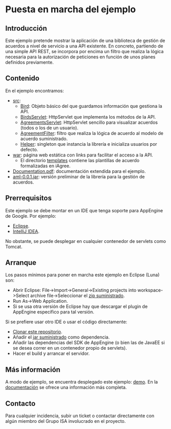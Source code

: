 # Puesta en marcha del ejemplo 
## Introducción
Este ejemplo pretende mostrar la aplicación de una biblioteca de gestión de acuerdos a nivel de servicio a una API existente.
En concreto, partiendo de una simple API REST, se incorpora por encima un filtro que realiza la lógica necesaria para la autorización de peticiones en función de unos planes definidos previamente.

## Contenido
En el ejemplo encontramos:
+ [src](src): 
  + [Bird](src/es/us/isa/classes/Bird.java): Objeto básico del que guardamos información que gestiona la API.
  + [BirdsServlet](src/es/us/isa/servlets/BirdsServlet.java): HttpServlet que implementa los métodos de la API.
  + [AgreementsServlet](src/es/us/isa/servlets/AgreementsServlet.java): HttpServlet sencillo para visualizar acuerdos (todos o los de un usuario).
  + [AgreementFilter](src/es/us/isa/filters/AgreementFilter.java): filtro que realiza la lógica de acuerdo al modelo de acuerdo suministrado.
  + [Helper](src/es/us/isa/util/Helper.java): singleton que instancia la librería e inicializa usuarios por defecto.
+ [war](war): página web estática con links para facilitar el acceso a la API.
  + El directorio [templates](war/templates) contiene las plantillas de acuerdo formalizadas en iAgree.
+ [Documentation.pdf](Documentation.pdf): documentación extendida para el ejemplo.
+ [aml-0.0.1.jar](war/WEB-INF/lib/aml-0.0.1.jar): versión preliminar de la librería para la gestión de acuerdos.

## Prerrequisitos
Este ejemplo se debe montar en un IDE que tenga soporte para AppEngine de Google. Por ejemplo:
+ [Eclipse](https://cloud.google.com/appengine/docs/java/tools/eclipse).
+ [IntelliJ IDEA](https://www.jetbrains.com/idea/features/google_app_engine.html).

No obstante, se puede desplegar en cualquier contenedor de servlets como Tomcat.

## Arranque
Los pasos mínimos para poner en marcha este ejemplo en Eclipse (Luna) son:
+ Abrir Eclipse: File->Import->General->Existing projects into workspace->Select archive file->Seleccionar el [zip suministrado](/samples/papamposcas-EclipseBundle.zip).
+ Run As->Web Application.
+ Si se usa otra versión de Eclipse hay que descargar el plugin de AppEngine específico para tal versión.

Si se prefiere usar otro IDE o usar el código directamente:
+ [Clonar este repositorio](https://github.com/isa-group/aml.git).
+ Añadir el [jar suministrado](war/WEB-INF/lib/aml-0.0.1.jar) como dependencia.
+ Añadir las dependencias del SDK de AppEngine (o bien las de JavaEE si se desea correr en un contenedor propio de servlets).
+ Hacer el build y arrancar el servidor.

## Más información
A modo de ejemplo, se encuentra desplegado este ejemplo: [demo](http://papamoscas-isa.appspot.com).
En la [documentación](Documentation.pdf) se ofrece una información más completa.

## Contacto
Para cualquier incidencia, subir un ticket o contactar directamente con algún miembro del Grupo ISA involucrado en el proyecto.
